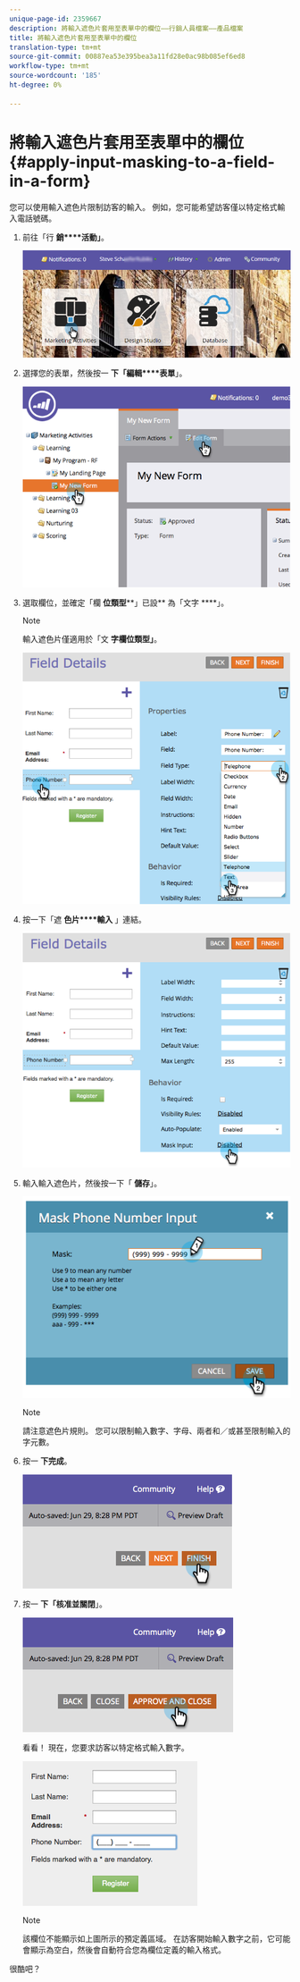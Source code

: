 ```yaml
---
unique-page-id: 2359667
description: 將輸入遮色片套用至表單中的欄位——行銷人員檔案——產品檔案
title: 將輸入遮色片套用至表單中的欄位
translation-type: tm+mt
source-git-commit: 00887ea53e395bea3a11fd28e0ac98b085ef6ed8
workflow-type: tm+mt
source-wordcount: '185'
ht-degree: 0%

---
```



# 將輸入遮色片套用至表單中的欄位 {#apply-input-masking-to-a-field-in-a-form}

您可以使用輸入遮色片限制訪客的輸入。 例如，您可能希望訪客僅以特定格式輸入電話號碼。

1. 前往「行 **銷****活動」**。

   ![](assets/login-marketing-activities-4.png)

1. 選擇您的表單，然後按一 **下「編輯****表單**」。

   ![](assets/image2014-9-15-13-3a40-3a44.png)

1. 選取欄位，並確定「欄 **位類型****」已設** 為「文字 ****」。

   >[!NOTE]
   >
   >輸入遮色片僅適用於「文 **字欄位類型」**。

   ![](assets/image2014-9-15-13-3a40-3a53.png)

1. 按一下「遮 **色片****輸入** 」連結。

   ![](assets/image2014-9-15-13-3a41-3a3.png)

1. 輸入輸入遮色片，然後按一下「 **儲存**」。

   ![](assets/image2014-9-15-13-3a41-3a14.png)

   >[!NOTE]
   >
   >請注意遮色片規則。 您可以限制輸入數字、字母、兩者和／或甚至限制輸入的字元數。

1. 按一 **下完成**。

   ![](assets/image2014-9-15-13-3a41-3a22.png)

1. 按一 **下「核准並關閉**」。

   ![](assets/image2014-9-15-13-3a41-3a28.png)

   看看！ 現在，您要求訪客以特定格式輸入數字。

   ![](assets/image2014-9-15-13-3a41-3a39.png)

   >[!NOTE]
   >
   >該欄位不能顯示如上圖所示的預定義區域。 在訪客開始輸入數字之前，它可能會顯示為空白，然後會自動符合您為欄位定義的輸入格式。

很酷吧？
